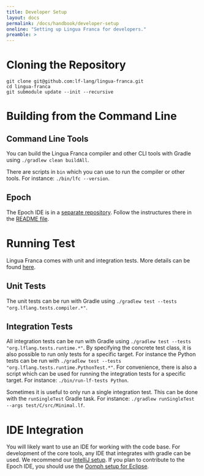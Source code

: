 ```yaml
---
title: Developer Setup
layout: docs
permalink: /docs/handbook/developer-setup
oneline: "Setting up Lingua Franca for developers."
preamble: >
---
```


# Cloning the Repository

```
git clone git@github.com:lf-lang/lingua-franca.git
cd lingua-franca
git submodule update --init --recursive
```

# Building from the Command Line

## Command Line Tools

You can build the Lingua Franca compiler and other CLI tools with Gradle using `./gradlew clean buildAll`.

There are scripts in `bin` which you can use to run the compiler or other tools. For instance: `./bin/lfc --version`.

## Epoch

The Epoch IDE is in a [separate repository](https://github.com/lf-lang/epoch).
Follow the instructures there in the [README file](https://github.com/lf-lang/epoch/blob/main/README.md).

# Running Test

Lingua Franca comes with unit and integration tests. More details can be found [here](/docs/handbook/regression-tests).

## Unit Tests

The unit tests can be run with Gradle using `./gradlew test --tests "org.lflang.tests.compiler.*"`.

## Integration Tests

All integration tests can be run with Gradle using `./gradlew test --tests "org.lflang.tests.runtime.*"`. By specifying the concrete test class, it is also possible to run only tests for a specific target. For instance the Python tests can be run with `./gradlew test --tests "org.lflang.tests.runtime.PythonTest.*"`. For convenience, there is also a script which can be used for running the integration tests for a specific target. For instance: `./bin/run-lf-tests Python`.

Sometimes it is useful to only run a single integration test. This can be done with the `runSingleTest` Gradle task. For instance: `./gradlew runSingleTest --args test/C/src/Minimal.lf`.

# IDE Integration

You will likely want to use an IDE for working with the code base. For development of the core tools, any IDE that integrates with gradle can be used. We recommend our [IntelliJ setup](/docs/handbook/intellij).
If you plan to contribute to the Epoch IDE, you should use the [Oomph setup for Eclipse](/docs/handbook/eclipse-oomph).
